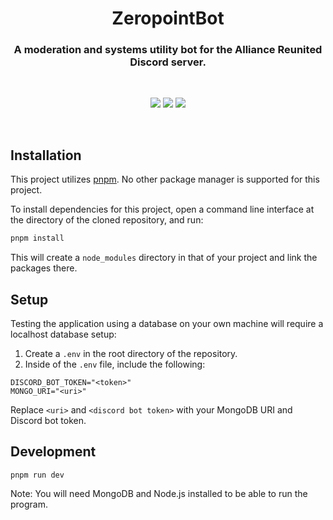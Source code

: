 <div align="center">
    <h1>ZeropointBot</h1>
    <h3>A moderation and systems utility bot for the Alliance Reunited Discord server.</h3>
</div>
<br />

<p align="center">
    <img src="https://img.shields.io/github/v/release/DamienVesper/ZeropointBot?style=for-the-badge&color=f82055&include_prereleases">
    <img src="https://img.shields.io/github/last-commit/DamienVesper/ZeropointBot?style=for-the-badge&color=f82055">
    <img src="https://img.shields.io/github/languages/code-size/DamienVesper/ZeropointBot?style=for-the-badge&color=f82055">
</p>
<br />

## Installation
This project utilizes [pnpm](https://pnpm.io). No other package manager is supported for this project.

To install dependencies for this project, open a command line interface at the directory of the cloned repository, and run:
```sh
pnpm install
```

This will create a `node_modules` directory in that of your project and link the packages there.

## Setup
Testing the application using a database on your own machine will require a localhost database setup:

1. Create a `.env` in the root directory of the repository.
2. Inside of the `.env` file, include the following:
```
DISCORD_BOT_TOKEN="<token>"
MONGO_URI="<uri>"
```
Replace `<uri>` and `<discord bot token>` with your MongoDB URI and Discord bot token.

## Development
```
pnpm run dev
```

Note: You will need MongoDB and Node.js installed to be able to run the program.
